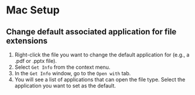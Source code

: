 # Mac Setup

## Change default associated application for file extensions

1.	Right-click the file you want to change the default application for (e.g., a .pdf or .pptx file).
2.	Select `Get Info` from the context menu.
3.	In the `Get Info` window, go to the `Open with` tab.
4.	You will see a list of applications that can open the file type. Select the application you want to set as the default.
